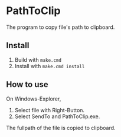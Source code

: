 PathToClip
==========

The program to copy file's path to clipboard.

Install
-------

1. Build with `make.cmd`
2. Install with `make.cmd install`

How to use
----------

On Windows-Explorer,

1. Select file with Right-Button.
2. Select SendTo and PathToClip.exe.

The fullpath of the file is copied to clipboard.

<!-- vim:set ft=markdown: -->
